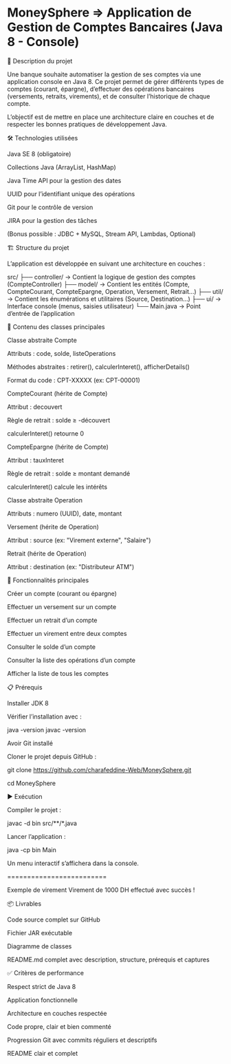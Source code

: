 # MoneySphere => Application de Gestion de Comptes Bancaires (Java 8 - Console)
📌 Description du projet

Une banque souhaite automatiser la gestion de ses comptes via une application console en Java 8.
Ce projet permet de gérer différents types de comptes (courant, épargne), d’effectuer des opérations bancaires (versements, retraits, virements), et de consulter l’historique de chaque compte.

L’objectif est de mettre en place une architecture claire en couches et de respecter les bonnes pratiques de développement Java.

🛠️ Technologies utilisées

Java SE 8 (obligatoire)

Collections Java (ArrayList, HashMap)

Java Time API pour la gestion des dates

UUID pour l’identifiant unique des opérations

Git pour le contrôle de version

JIRA pour la gestion des tâches

(Bonus possible : JDBC + MySQL, Stream API, Lambdas, Optional)

🏗️ Structure du projet

L’application est développée en suivant une architecture en couches :

src/
├── controller/         → Contient la logique de gestion des comptes (CompteController)
├── model/              → Contient les entités (Compte, CompteCourant, CompteEpargne, Operation, Versement, Retrait…)
├── util/               → Contient les énumérations et utilitaires (Source, Destination…)
├── ui/                 → Interface console (menus, saisies utilisateur)
└── Main.java           → Point d’entrée de l’application

📂 Contenu des classes principales

Classe abstraite Compte

Attributs : code, solde, listeOperations

Méthodes abstraites : retirer(), calculerInteret(), afficherDetails()

Format du code : CPT-XXXXX (ex: CPT-00001)

CompteCourant (hérite de Compte)

Attribut : decouvert

Règle de retrait : solde ≥ -découvert

calculerInteret() retourne 0

CompteEpargne (hérite de Compte)

Attribut : tauxInteret

Règle de retrait : solde ≥ montant demandé

calculerInteret() calcule les intérêts

Classe abstraite Operation

Attributs : numero (UUID), date, montant

Versement (hérite de Operation)

Attribut : source (ex: "Virement externe", "Salaire")

Retrait (hérite de Operation)

Attribut : destination (ex: "Distributeur ATM")

🚀 Fonctionnalités principales

Créer un compte (courant ou épargne)

Effectuer un versement sur un compte

Effectuer un retrait d’un compte

Effectuer un virement entre deux comptes

Consulter le solde d’un compte

Consulter la liste des opérations d’un compte

Afficher la liste de tous les comptes

📋 Prérequis

Installer JDK 8

Vérifier l’installation avec :

java -version
javac -version


Avoir Git installé

Cloner le projet depuis GitHub :

git clone https://github.com/charafeddine-Web/MoneySphere.git

cd MoneySphere

▶️ Exécution

Compiler le projet :

javac -d bin src/**/*.java


Lancer l’application :

java -cp bin Main


Un menu interactif s’affichera dans la console.

   =========================

Exemple de virement
Virement de 1000 DH effectué avec succès !

📦 Livrables

Code source complet sur GitHub

Fichier JAR exécutable

Diagramme de classes

README.md complet avec description, structure, prérequis et captures

✅ Critères de performance

Respect strict de Java 8

Application fonctionnelle

Architecture en couches respectée

Code propre, clair et bien commenté

Progression Git avec commits réguliers et descriptifs

README clair et complet